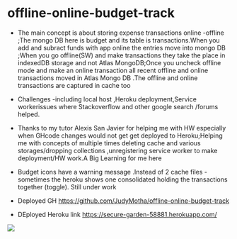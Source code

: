 # offline-online-budget-track
* The main concept is  about storing expense transactions online -offline ;The mongo DB here is budget and its table is  transactions.When you add and subract funds with app online the entries move into mongo DB ;When you go offline(SW) and make transactions they take the place in indexedDB storage  and not Atlas MongoDB;Once you uncheck offline mode and make an online transaction all recent offline and online transactions moved in Atlas Mongo DB .The offline and online transactions are captured in  cache too
* Challenges -including local host  ,Heroku deployment,Service workerissues  where Stackoverflow and other google search /forums helped.
* Thanks to my tutor Alexis San Javier for helping me with HW especially when GHcode changes  would not get get deployed to Heroku;Helping me with concepts of multiple times deleting cache and  various storages/dropping collections  ,unregistering  service worker to make deployment/HW work.A Big Learning for me here
* Budget icons have a  warning message .Instead of 2 cache files -sometimes the heroku shows one consolidated holding the transactions together (toggle). Still under work

* Deployed GH https://github.com/JudyMotha/offline-online-budget-track
* DEployed Heroku link  https://secure-garden-58881.herokuapp.com/
<img src="./BTRacker.gif">
